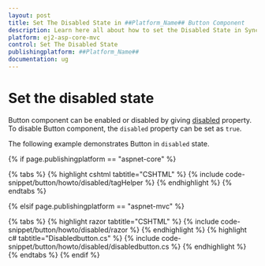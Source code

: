 ```yaml
---
layout: post
title: Set The Disabled State in ##Platform_Name## Button Component
description: Learn here all about how to set the Disabled State in Syncfusion ##Platform_Name## Button component of Syncfusion Essential JS 2 and more.
platform: ej2-asp-core-mvc
control: Set The Disabled State
publishingplatform: ##Platform_Name##
documentation: ug
---
```



# Set the disabled state

Button component can be enabled or disabled by giving [disabled](https://help.syncfusion.com/cr/aspnetcore-js2/Syncfusion.EJ2.Buttons.Button.html#Syncfusion_EJ2_Buttons_Button_Disabled) property. To disable Button component, the `disabled` property can be set as `true`.

The following example demonstrates Button in `disabled` state.

{% if page.publishingplatform == "aspnet-core" %}

{% tabs %}
{% highlight cshtml tabtitle="CSHTML" %}
{% include code-snippet/button/howto/disabled/tagHelper %}
{% endhighlight %}
{% endtabs %}

{% elsif page.publishingplatform == "aspnet-mvc" %}

{% tabs %}
{% highlight razor tabtitle="CSHTML" %}
{% include code-snippet/button/howto/disabled/razor %}
{% endhighlight %}
{% highlight c# tabtitle="Disabledbutton.cs" %}
{% include code-snippet/button/howto/disabled/disabledbutton.cs %}
{% endhighlight %}
{% endtabs %}
{% endif %}

